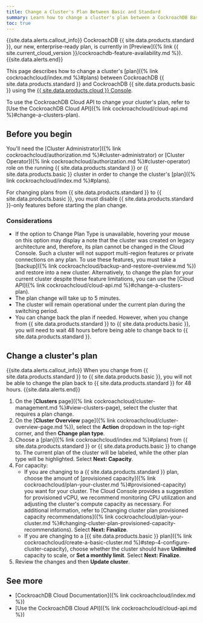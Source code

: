 ```yaml
---
title: Change a Cluster's Plan Between Basic and Standard
summary: Learn how to change a cluster's plan between a CockroachDB Basic cluster and a CockroachDB Standard cluster.
toc: true
---
```


{{site.data.alerts.callout_info}}
CockroachDB {{ site.data.products.standard }}, our new, enterprise-ready plan, is currently in [Preview]({% link {{ site.current_cloud_version }}/cockroachdb-feature-availability.md %}).
{{site.data.alerts.end}}

This page describes how to change a cluster's [plan]({% link cockroachcloud/index.md %}#plans) between CockroachDB {{ site.data.products.standard }} and CockroachDB {{ site.data.products.basic }} using the [{{ site.data.products.cloud }} Console](https://cockroachlabs.cloud/).

To use the CockroachDB Cloud API to change your cluster's plan, refer to [Use the CockroachDB Cloud API]({% link cockroachcloud/cloud-api.md %}#change-a-clusters-plan).

## Before you begin

You'll need the [Cluster Administrator]({% link cockroachcloud/authorization.md %}#cluster-administrator) or [Cluster Operator]({% link cockroachcloud/authorization.md %}#cluster-operator) role on the running {{ site.data.products.standard }} or {{ site.data.products.basic }} cluster in order to change the cluster's [plan]({% link cockroachcloud/index.md %}#plans).

For changing plans from {{ site.data.products.standard }} to {{ site.data.products.basic }}, you must disable {{ site.data.products.standard }}-only features before starting the plan change.

### Considerations

- If the option to Change Plan Type is unavailable, hovering your mouse on this option may display a note that the cluster was created on legacy architecture and, therefore, its plan cannot be changed in the Cloud Console. Such a cluster will not support multi-region features or private connections on any plan. To use these features, you must take a [backup]({% link cockroachcloud/backup-and-restore-overview.md %}) and restore into a new cluster. Alternatively, to change the plan for your current cluster despite these feature limitations, you can use the [Cloud API]({% link cockroachcloud/cloud-api.md %}#change-a-clusters-plan).
- The plan change will take up to 5 minutes.
- The cluster will remain operational under the current plan during the switching period.
- You can change back the plan if needed. However, when you change from {{ site.data.products.standard }} to {{ site.data.products.basic }}, you will need to wait 48 hours before being able to change back to {{ site.data.products.standard }}.

## Change a cluster's plan

{{site.data.alerts.callout_info}}
When you change from {{ site.data.products.standard }} to {{ site.data.products.basic }}, you will not be able to change the plan back to {{ site.data.products.standard }} for 48 hours.
{{site.data.alerts.end}}

1. On the [**Clusters** page]({% link cockroachcloud/cluster-management.md %}#view-clusters-page), select the cluster that requires a plan change.
1. On the [**Cluster Overview** page]({% link cockroachcloud/cluster-overview-page.md %}), select the **Action** dropdown in the top-right corner, and then **Change plan type**.
1. Choose a [plan]({% link cockroachcloud/index.md %}#plans) from {{ site.data.products.standard }} or {{ site.data.products.basic }} to change to. The current plan of the cluster will be labeled, while the other plan type will be highlighted. Select **Next: Capacity**.
1. For capacity:
    - If you are changing to a {{ site.data.products.standard }} plan, choose the amount of [provisioned capacity]({% link cockroachcloud/plan-your-cluster.md %}#provisioned-capacity) you want for your cluster. The Cloud Console provides a suggestion for provisioned vCPU, we recommend monitoring CPU utilization and adjusting the cluster's compute capacity as necessary. For additional information, refer to [Changing cluster plan provisioned capacity recommendations]({% link cockroachcloud/plan-your-cluster.md %}#changing-cluster-plan-provisioned-capacity-recommendations). Select **Next: Finalize**.
    - If you are changing to a [{{ site.data.products.basic }} plan]({% link cockroachcloud/create-a-basic-cluster.md %}#step-4-configure-cluster-capacity), choose whether the cluster should have **Unlimited** capacity to scale, or **Set a monthly limit**. Select **Next: Finalize**.
1. Review the changes and then **Update cluster**.

## See more

- [CockroachDB Cloud Documentation]({% link cockroachcloud/index.md %})
- [Use the CockroachDB Cloud API]({% link cockroachcloud/cloud-api.md %})



